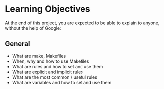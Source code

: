 # Learning Objectives
At the end of this project, you are expected to be able to explain to anyone, without the help of Google:

## General
* What are make, Makefiles
* When, why and how to use Makefiles
* What are rules and how to set and use them
* What are explicit and implicit rules
* What are the most common / useful rules
* What are variables and how to set and use them

